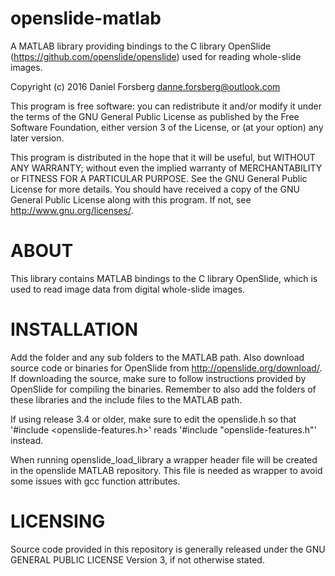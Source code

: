 openslide-matlab
================

A MATLAB library providing bindings to the C library OpenSlide 
(https://github.com/openslide/openslide) used for reading 
whole-slide images.

Copyright (c) 2016 Daniel Forsberg
danne.forsberg@outlook.com

This program is free software: you can redistribute it and/or modify
it under the terms of the GNU General Public License as published by
the Free Software Foundation, either version 3 of the License, or
(at your option) any later version.

This program is distributed in the hope that it will be useful,
but WITHOUT ANY WARRANTY; without even the implied warranty of
MERCHANTABILITY or FITNESS FOR A PARTICULAR PURPOSE.  See the
GNU General Public License for more details.
You should have received a copy of the GNU General Public License
along with this program.  If not, see <http://www.gnu.org/licenses/>.

ABOUT
================
This library contains MATLAB bindings to the C library OpenSlide, 
which is used to read image data from digital whole-slide images.

INSTALLATION
================
Add the folder and any sub folders to the MATLAB path. Also download 
source code or binaries for OpenSlide from http://openslide.org/download/. 
If downloading the source, make sure to follow instructions provided by 
OpenSlide for compiling the binaries. Remember to also add the folders
of these libraries and the include files to the MATLAB path. 

If using release 3.4 or older, make sure to edit the openslide.h 
so that '#include <openslide-features.h>' reads 
'#include "openslide-features.h"' instead.

When running openslide_load_library a wrapper header file will be 
created in the openslide MATLAB repository. This file is needed 
as wrapper to avoid some issues with gcc function attributes.

LICENSING
================
Source code provided in this repository is generally released under 
the GNU GENERAL PUBLIC LICENSE Version 3, if not otherwise stated.
